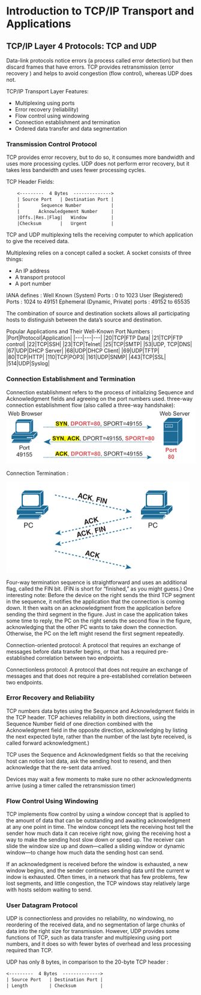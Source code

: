 # Introduction to TCP/IP Transport and Applications
## TCP/IP Layer 4 Protocols: TCP and UDP
Data-link protocols notice errors (a process called error detection) but then discard frames that have errors. TCP provides retransmission (error
recovery ) and helps to avoid congestion (flow control), whereas UDP does not.

TCP/IP Transport Layer Features:

- Multiplexing using ports
- Error recovery (reliability)
- Flow control using windowing
- Connection establishment and termination
- Ordered data transfer and data segmentation


### Transmission Control Protocol
TCP provides error recovery, but to do so, it consumes more bandwidth and uses more processing cycles. UDP does not perform error recovery,
but it takes less bandwidth and uses fewer processing cycles.

TCP Header Fields:

        <---------  4 Bytes  -------------->
        | Source Port   | Destination Port |
        |        Sequence Number           |
        |       Acknowledgement Number     |
        |Offs.|Res.|Flag|   Window         |
        |Checksum       |   Urgent         |


 TCP and UDP multiplexing tells the receiving computer to which application to give the received data.

Multiplexing relies on a concept called a socket. A socket consists of three things: 
- An IP address 
- A transport protocol
- A port number

IANA defines :
Well Known (System) Ports : 0 to 1023
User (Registered) Ports : 1024 to 49151
Ephemeral (Dynamic, Private) ports : 49152 to 65535

The combination of source and destination sockets allows all participating hosts to distinguish between the data’s source and destination. 

Popular Applications and Their Well-Known Port Numbers :
|Port|Protocol|Application|
|---|---|---|
|20|TCP|FTP Data|
|21|TCP|FTP control|
|22|TCP|SSH|
|23|TCP|Telnet|
|25|TCP|SMTP|
|53|UDP, TCP|DNS|
|67|UDP|DHCP Server|
|68|UDP|DHCP Client|
|69|UDP|TFTP|
|80|TCP|HTTP|
|110|TCP|POP3|
|161|UDP|SNMP|
|443|TCP|SSL|
|514|UDP|Syslog|

### Connection Establishment and Termination
 Connection establishment refers to the process of initializing Sequence and Acknowledgment fields and agreeing on the port numbers used.
 three-way connection establishment flow (also called a three-way handshake): 
 ![Connection establishment](images/2.1.1.png)

 Connection Termination :



 ![Connection termination](images/2.1.2.png)

Four-way termination sequence is straightforward and uses an additional flag, called the FIN bit. (FIN is short for “finished,” as you might guess.) One interesting note: Before the device on the right sends the third TCP segment in the sequence, it notifies the application that the connection is coming down. It then waits on an acknowledgment from the application before sending the third segment in the figure. Just in case the application takes some time to reply, the PC on the right sends the second flow in the figure, acknowledging that the other PC wants to take down the connection. Otherwise, the PC on the left might resend the first segment repeatedly.

Connection-oriented protocol: A protocol that requires an exchange of messages before data transfer begins, or that has a required pre-established correlation between two endpoints.

 Connectionless protocol: A protocol that does not require an exchange of messages and that does not require a pre-established correlation between two endpoints.

### Error Recovery and Reliability
TCP numbers data bytes using the Sequence and Acknowledgment fields in the TCP header. TCP achieves reliability in both directions, using the Sequence Number field of one direction combined with the Acknowledgment field in the opposite direction, acknowledging by listing the next expected byte, rather than the number of the last byte received, is called forward acknowledgment.)

TCP uses the Sequence and Acknowledgment fields so that the receiving host can notice lost data, ask the sending host to resend, and then acknowledge that the re-sent data arrived.

Devices may wait a few moments to make sure no other acknowledgments arrive (using a timer called the retransmission timer)


### Flow Control Using Windowing
TCP implements flow control by using a window concept that is applied to the amount of data that can be outstanding and awaiting acknowledgment at any one point in time. The window concept lets the receiving host tell the sender how much data it can receive right now, giving the receiving host a way to make the sending host slow down or speed up. The receiver can slide the window size up and down—called a sliding window or dynamic window—to change how much data the sending host can send.

If an acknowledgment is received before the window is exhausted, a new window begins, and the sender continues sending data until the current w indow is exhausted. Often times, in a network that has few problems, few lost segments, and little congestion, the TCP windows stay relatively large with hosts seldom waiting to send.

### User Datagram Protocol
UDP is connectionless and provides no reliability, no windowing, no reordering of the received data, and
no segmentation of large chunks of data into the right size for transmission. However, UDP provides some functions of TCP, such as data transfer and multiplexing using port numbers, and it does so with fewer bytes of overhead and less processing required than TCP.

UDP has only 8 bytes, in comparison to the 20-byte TCP header :

    <---------  4 Bytes  -------------->
    | Source Port   | Destination Port |    
    | Length        | Checksum         |
